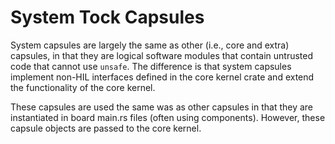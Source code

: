 System Tock Capsules
==================

System capsules are largely the same as other (i.e., core and extra) capsules,
in that they are logical software modules that contain untrusted code that
cannot use `unsafe`. The difference is that system capsules implement non-HIL
interfaces defined in the core kernel crate and extend the functionality of the
core kernel.

These capsules are used the same was as other capsules in that they are
instantiated in board main.rs files (often using components). However, these
capsule objects are passed to the core kernel.
